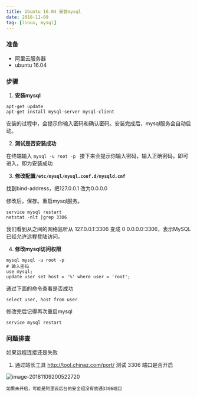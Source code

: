 ```yaml
---
title: Ubuntu 16.04 安装mysql
date: 2018-11-09
tag: [linux, mysql]
---
```


### 准备

- 阿里云服务器
- ubuntu 16.04



### 步骤

1. **安装mysql**

```shell
apt-get update
apt-get install mysql-server mysql-client
```

安装的过程中，会提示你输入密码和确认密码。安装完成后，mysql服务会自动启动。 

2. **测试是否安装成功**

在终端输入 `mysql -u root -p ` 接下来会提示你输入密码，输入正确密码，即可进入，即为安装成功

3. **修改配置`/etc/mysql/mysql.conf.d/mysqld.cnf`**

找到bind-address，把127.0.0.1 改为0.0.0.0 

修改后，保存。重启mysql服务。 

```shell
service mysql restart
netstat -nlt |grep 3306
```

我们看到从之间的网络监听从 127.0.0.1:3306 变成 0 0.0.0.0:3306，表示MySQL已经允许远程登陆访问。

4. **修改mysql访问权限**

```shell
mysql mysql -u root -p
# 输入密码
use mysql;
update user set host = '%' where user = 'root';
```

通过下面的命令查看是否成功

```shell
select user, host from user
```

修改完后记得再次重启mysql

```shell
service mysql restart
```



### 问题排查

如果远程连接还是失败

1. 通过站长工具 http://tool.chinaz.com/port/ 测试 3306 端口是否开启

![image-20181109200522720](/var/folders/yh/v92vcddn31z5z7w2ntp4xbd40000gn/T/abnerworks.Typora/image-20181109200522720.png)

	如果未开启，可能是阿里云后台的安全组没有放通3306端口

